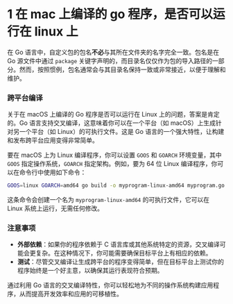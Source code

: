 # 1 在 mac 上编译的 go 程序，是否可以运行在 linux 上

在 Go 语言中，自定义包的包名**不必**与其所在文件夹的名字完全一致。包名是在 Go 源文件中通过 `package` 关键字声明的，而目录名仅仅作为包的导入路径的一部分。然而，按照惯例，包名通常会与其目录名保持一致或非常接近，以便于理解和维护。

### 跨平台编译

关于在 macOS 上编译的 Go 程序是否可以运行在 Linux 上的问题，答案是肯定的。Go 语言支持交叉编译，这意味着你可以在一个平台（如 macOS）上生成针对另一个平台（如 Linux）的可执行文件。这是 Go 语言的一个强大特性，让构建和发布跨平台应用变得非常简单。

要在 macOS 上为 Linux 编译程序，你可以设置 `GOOS` 和 `GOARCH` 环境变量，其中 `GOOS` 指定操作系统，`GOARCH` 指定架构。例如，要为 64 位 Linux 编译程序，你可以在命令行中使用如下命令：

```sh
GOOS=linux GOARCH=amd64 go build -o myprogram-linux-amd64 myprogram.go
```

这条命令会创建一个名为 `myprogram-linux-amd64` 的可执行文件，它可以在 Linux 系统上运行，无需任何修改。

### 注意事项

-   **外部依赖**：如果你的程序依赖于 C 语言库或其他系统特定的资源，交叉编译可能会更复杂。在这种情况下，你可能需要确保目标平台上有相应的依赖。
-   **测试**：尽管交叉编译让生成跨平台的程序变得简单，但在目标平台上测试你的程序始终是一个好主意，以确保其运行表现符合预期。

通过利用 Go 语言的交叉编译特性，你可以轻松地为不同的操作系统构建应用程序，从而提高开发效率和应用的可移植性。
